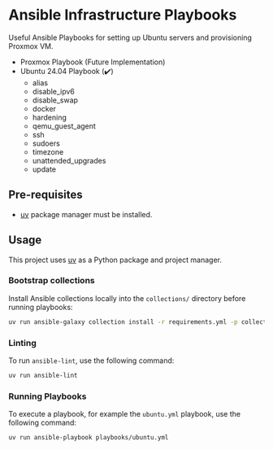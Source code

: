 # Ansible Infrastructure Playbooks 

Useful Ansible Playbooks for setting up Ubuntu servers and provisioning Proxmox VM.

- Proxmox Playbook (Future Implementation)
- Ubuntu 24.04 Playbook (✔️)
    - alias
    - disable_ipv6
    - disable_swap
    - docker
    - hardening
    - qemu_guest_agent
    - ssh
    - sudoers
    - timezone
    - unattended_upgrades
    - update

## Pre-requisites

- [uv](https://docs.astral.sh/uv/) package manager must be installed.

## Usage

This project uses [uv](https://docs.astral.sh/uv/getting-started/) as a Python package and project manager.

### Bootstrap collections

Install Ansible collections locally into the `collections/` directory before running playbooks:

```bash
uv run ansible-galaxy collection install -r requirements.yml -p collections
```

### Linting

To run `ansible-lint`, use the following command:

```bash
uv run ansible-lint
```

### Running Playbooks

To execute a playbook, for example the `ubuntu.yml` playbook, use the following command:

```bash
uv run ansible-playbook playbooks/ubuntu.yml
```
